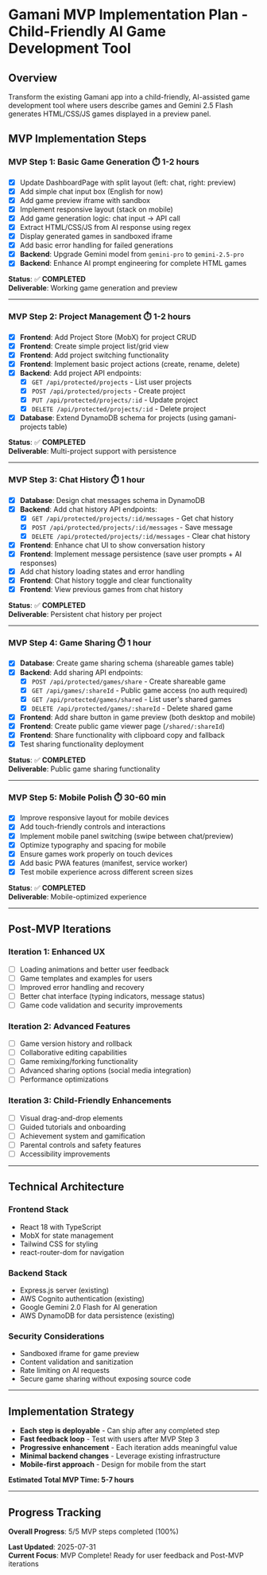 # Gamani MVP Implementation Plan - Child-Friendly AI Game Development Tool

## Overview
Transform the existing Gamani app into a child-friendly, AI-assisted game development tool where users describe games and Gemini 2.5 Flash generates HTML/CSS/JS games displayed in a preview panel.

## MVP Implementation Steps

### MVP Step 1: Basic Game Generation ⏱️ 1-2 hours
- [x] Update DashboardPage with split layout (left: chat, right: preview)
- [x] Add simple chat input box (English for now)
- [x] Add game preview iframe with sandbox
- [x] Implement responsive layout (stack on mobile)
- [x] Add game generation logic: chat input → API call
- [x] Extract HTML/CSS/JS from AI response using regex
- [x] Display generated games in sandboxed iframe
- [x] Add basic error handling for failed generations
- [x] **Backend**: Upgrade Gemini model from `gemini-pro` to `gemini-2.5-pro`
- [x] **Backend**: Enhance AI prompt engineering for complete HTML games

**Status**: ✅ **COMPLETED**  
**Deliverable**: Working game generation and preview

---


### MVP Step 2: Project Management ⏱️ 1-2 hours
- [x] **Frontend**: Add Project Store (MobX) for project CRUD
- [x] **Frontend**: Create simple project list/grid view
- [x] **Frontend**: Add project switching functionality
- [x] **Frontend**: Implement basic project actions (create, rename, delete)
- [x] **Backend**: Add project API endpoints:
  - [x] `GET /api/protected/projects` - List user projects
  - [x] `POST /api/protected/projects` - Create project
  - [x] `PUT /api/protected/projects/:id` - Update project
  - [x] `DELETE /api/protected/projects/:id` - Delete project
- [x] **Database**: Extend DynamoDB schema for projects (using gamani-projects table)

**Status**: ✅ **COMPLETED**  
**Deliverable**: Multi-project support with persistence

---

### MVP Step 3: Chat History ⏱️ 1 hour
- [x] **Database**: Design chat messages schema in DynamoDB
- [x] **Backend**: Add chat history API endpoints:
  - [x] `GET /api/protected/projects/:id/messages` - Get chat history
  - [x] `POST /api/protected/projects/:id/messages` - Save message
  - [x] `DELETE /api/protected/projects/:id/messages` - Clear chat history
- [x] **Frontend**: Enhance chat UI to show conversation history
- [x] **Frontend**: Implement message persistence (save user prompts + AI responses)
- [x] Add chat history loading states and error handling
- [x] **Frontend**: Chat history toggle and clear functionality
- [x] **Frontend**: View previous games from chat history

**Status**: ✅ **COMPLETED**  
**Deliverable**: Persistent chat history per project

---

### MVP Step 4: Game Sharing ⏱️ 1 hour
- [x] **Database**: Create game sharing schema (shareable games table)
- [x] **Backend**: Add sharing API endpoints:
  - [x] `POST /api/protected/games/share` - Create shareable game
  - [x] `GET /api/games/:shareId` - Public game access (no auth required)
  - [x] `GET /api/protected/games/shared` - List user's shared games
  - [x] `DELETE /api/protected/games/:shareId` - Delete shared game
- [x] **Frontend**: Add share button in game preview (both desktop and mobile)
- [x] **Frontend**: Create public game viewer page (`/shared/:shareId`)
- [x] **Frontend**: Share functionality with clipboard copy and fallback
- [x] Test sharing functionality deployment

**Status**: ✅ **COMPLETED**  
**Deliverable**: Public game sharing functionality

---

### MVP Step 5: Mobile Polish ⏱️ 30-60 min
- [x] Improve responsive layout for mobile devices
- [x] Add touch-friendly controls and interactions
- [x] Implement mobile panel switching (swipe between chat/preview)
- [x] Optimize typography and spacing for mobile
- [x] Ensure games work properly on touch devices
- [x] Add basic PWA features (manifest, service worker)
- [x] Test mobile experience across different screen sizes

**Status**: ✅ **COMPLETED**  
**Deliverable**: Mobile-optimized experience

---

## Post-MVP Iterations

### Iteration 1: Enhanced UX
- [ ] Loading animations and better user feedback
- [ ] Game templates and examples for users
- [ ] Improved error handling and recovery
- [ ] Better chat interface (typing indicators, message status)
- [ ] Game code validation and security improvements

### Iteration 2: Advanced Features  
- [ ] Game version history and rollback
- [ ] Collaborative editing capabilities
- [ ] Game remixing/forking functionality
- [ ] Advanced sharing options (social media integration)
- [ ] Performance optimizations

### Iteration 3: Child-Friendly Enhancements
- [ ] Visual drag-and-drop elements
- [ ] Guided tutorials and onboarding
- [ ] Achievement system and gamification
- [ ] Parental controls and safety features
- [ ] Accessibility improvements

---

## Technical Architecture

### Frontend Stack
- React 18 with TypeScript
- MobX for state management
- Tailwind CSS for styling
- react-router-dom for navigation

### Backend Stack  
- Express.js server (existing)
- AWS Cognito authentication (existing)
- Google Gemini 2.0 Flash for AI generation
- AWS DynamoDB for data persistence (existing)

### Security Considerations
- Sandboxed iframe for game preview
- Content validation and sanitization
- Rate limiting on AI requests
- Secure game sharing without exposing source code

---

## Implementation Strategy
- **Each step is deployable** - Can ship after any completed step
- **Fast feedback loop** - Test with users after MVP Step 3
- **Progressive enhancement** - Each iteration adds meaningful value
- **Minimal backend changes** - Leverage existing infrastructure
- **Mobile-first approach** - Design for mobile from the start

**Estimated Total MVP Time: 5-7 hours**

---

## Progress Tracking

**Overall Progress**: 5/5 MVP steps completed (100%)

**Last Updated**: 2025-07-31  
**Current Focus**: MVP Complete! Ready for user feedback and Post-MVP iterations